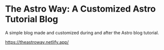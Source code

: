 # The Astro Way: A Customized Astro Tutorial Blog

A simple blog made and customized during and after the Astro blog tutorial.

https://theastroway.netlify.app/

